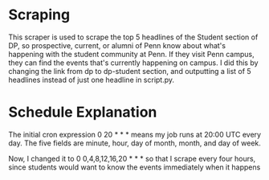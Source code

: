 # Scraping
This scraper is used to scrape the top 5 headlines of the Student section of DP, so prospective, current, or alumni of Penn know about what's happening with the student community at Penn. If they visit Penn campus, they can find the events that's currently happening on campus. I did this by changing the link from dp to dp-student section, and outputting a list of 5 headlines instead of just one headline in script.py.

# Schedule Explanation
The initial cron expression 0 20 * * * means my job runs at 20:00 UTC every day. The five fields are minute, hour, day of month, month, and day of week.

Now, I changed it to 0 0,4,8,12,16,20 * * * so that I scrape every four hours, since students would want to know the events immediately when it happens